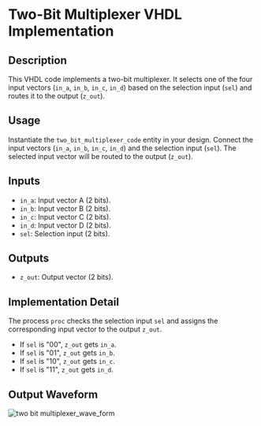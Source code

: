 # Two-Bit Multiplexer VHDL Implementation

## Description
This VHDL code implements a two-bit multiplexer. It selects one of the four input vectors (`in_a`, `in_b`, `in_c`, `in_d`) based on the selection input (`sel`) and routes it to the output (`z_out`).

## Usage
Instantiate the `two_bit_multiplexer_code` entity in your design. Connect the input vectors (`in_a`, `in_b`, `in_c`, `in_d`) and the selection input (`sel`). The selected input vector will be routed to the output (`z_out`).

## Inputs
- `in_a`: Input vector A (2 bits).
- `in_b`: Input vector B (2 bits).
- `in_c`: Input vector C (2 bits).
- `in_d`: Input vector D (2 bits).
- `sel`: Selection input (2 bits).

## Outputs
- `z_out`: Output vector (2 bits).

## Implementation Detail
The process `proc` checks the selection input `sel` and assigns the corresponding input vector to the output `z_out`. 
- If `sel` is "00", `z_out` gets `in_a`.
- If `sel` is "01", `z_out` gets `in_b`.
- If `sel` is "10", `z_out` gets `in_c`.
- If `sel` is "11", `z_out` gets `in_d`.

## Output Waveform
![two bit multiplexer_wave_form](https://github.com/ashishbasaula/Embeeded-/assets/32863612/1edcc73a-83e5-4cdc-84cc-dee5788487d0)
